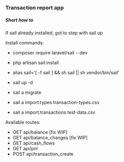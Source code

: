 
<h3>Transaction report app</h3>
<h5>Short how to</h5>

If sail already installed, got to step with sail up

Install commands:
- <p>composer require laravel/sail --dev</p>
- <p>php artisan sail:install</p>
- <p>alias sail='[ -f sail ] && sh sail || sh vendor/bin/sail'</p>

- <p>sail up -d</p>
- <p>sail a migrate</p>
- <p>sail a import:types transaction-types.csv</p>
- <p>sail a import:transactions test-data.csv</p>

Available routes:
- GET   	api/balance [fix WIP]
- GET   	api/balance_changes [fix WIP]
- GET   	api/cash_flows
- GET   	api/pnl
- POST	api/transaction_create
